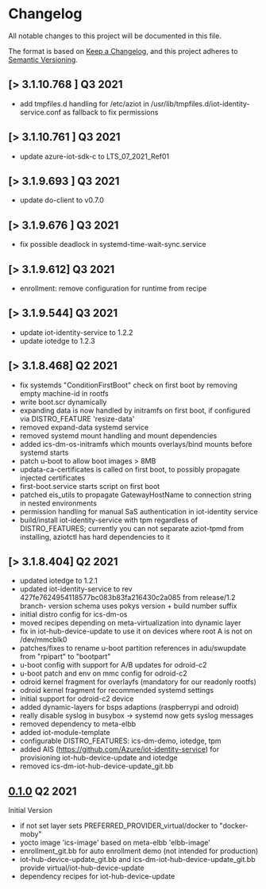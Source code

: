 # Changelog

All notable changes to this project will be documented in this file.

The format is based on [Keep a Changelog](https://keepachangelog.com/en/1.0.0/),
and this project adheres to [Semantic Versioning](https://semver.org/spec/v2.0.0.html).

## [> 3.1.10.768 ] Q3 2021
- add tmpfiles.d handling for /etc/aziot in
  /usr/lib/tmpfiles.d/iot-identity-service.conf as fallback to fix permissions

## [> 3.1.10.761 ] Q3 2021
- update azure-iot-sdk-c to LTS_07_2021_Ref01

## [> 3.1.9.693 ] Q3 2021
- update do-client to v0.7.0

## [> 3.1.9.676 ] Q3 2021
- fix possible deadlock in systemd-time-wait-sync.service

## [> 3.1.9.612] Q3 2021
- enrollment: remove configuration for runtime from recipe

## [> 3.1.9.544] Q3 2021
- update iot-identity-service to 1.2.2
- update iotedge to 1.2.3

## [> 3.1.8.468] Q2 2021
- fix systemds "ConditionFirstBoot" check on first boot by removing
  empty machine-id in rootfs
- write boot.scr dynamically
- expanding data is now handled by initramfs on first boot, if configured
  via DISTRO_FEATURE 'resize-data'
- removed expand-data systemd service
- removed systemd mount handling and mount dependencies
- added ics-dm-os-initramfs which mounts overlays/bind mounts before systemd
  starts
- patch u-boot to allow boot images > 8MB
- updata-ca-certificates is called on first boot, to possibly propagate
  injected certificates
- first-boot.service starts script on first boot
- patched eis_utils to propagate GatewayHostName to connection string in
  nested environments
- permission handling for manual SaS authentication in iot-identity service
- build/install iot-identity-service with tpm regardless of DISTRO_FEATURES;
  currently you can not separate aziot-tpmd from installing, aziotctl has hard
  dependencies to it

## [> 3.1.8.404]  Q2 2021
- updated iotedge to 1.2.1
- updated iot-identity-service to rev 427fe7624954118577bc083b83fa216430c2a085 from release/1.2 branch- version schema uses pokys version + build number suffix
- initial distro config for ics-dm-os
- moved recipes depending on meta-virtualization into dynamic layer
- fix in iot-hub-device-update to use it on devices where root A is not on /dev/mmcblk0
- patches/fixes to rename u-boot partition references in adu/swupdate from "rpipart" to "bootpart"
- u-boot config with support for A/B updates for odroid-c2
- u-boot patch and env on mmc config for odroid-c2
- odroid kernel fragment for overlayfs (mandatory for our readonly rootfs)
- odroid kernel fragment for recommended systemd settings
- initial support for odroid-c2 device
- added dynamic-layers for bsps adaptions (raspberrypi and odroid)
- really disable syslog in busybox -> systemd now gets syslog messages
- removed dependency to meta-elbb
- added iot-module-template
- configurable DISTRO_FEATURES: ics-dm-demo, iotedge, tpm
- added AIS (https://github.com/Azure/iot-identity-service) for provisioning iot-hub-device-update and iotedge
- removed ics-dm-iot-hub-device-update_git.bb

## [0.1.0](pre-ais) Q2 2021

Initial Version

- if not set layer sets PREFERRED_PROVIDER_virtual/docker to "docker-moby"
- yocto image 'ics-image' based on meta-elbb 'elbb-image'
- enrollment_git.bb for auto enrollment demo (not intended for production)
- iot-hub-device-update_git.bb and ics-dm-iot-hub-device-update_git.bb provide virtual/iot-hub-device-update
- dependency recipes for iot-hub-device-update
